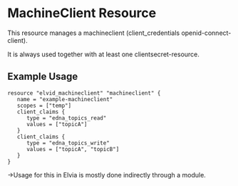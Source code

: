 # MachineClient Resource
 
This resource manages a machineclient (client_credentials openid-connect-client).

It is always used together with at least one clientsecret-resource.

## Example Usage
```hcl
resource "elvid_machineclient" "machineclient" {
   name = "example-machineclient"
   scopes = ["temp"]
   client_claims {
      type = "edna_topics_read"
      values = ["topicA"]
   }
   client_claims {
      type = "edna_topics_write"
      values = ["topicA", "topicB"]
   }
}
```

->Usage for this in Elvia is mostly done indirectly through a module.